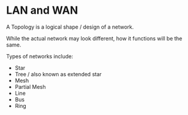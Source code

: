# LAN and WAN

A Topology is a logical shape / design of a network.

While the actual network may look different, how it functions will be the same.



Types of networks include:

* Star
* Tree / also known as extended star
* Mesh
* Partial Mesh
* Line
* Bus&#x20;
* Ring
